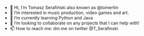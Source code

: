 - 👋 Hi, I’m Tomasz Serafiński also known as @tomertin
- 👀 I’m interested in music production, video games and art.
- 🌱 I’m currently learning Python and Java
- 💞️ I’m looking to collaborate on any projects that I can help with!
- 📫 How to reach me: dm me on twitter @T_Serafinski

<!---
tomertin/tomertin is a ✨ special ✨ repository because its `README.md` (this file) appears on your GitHub profile.
You can click the Preview link to take a look at your changes.
--->
